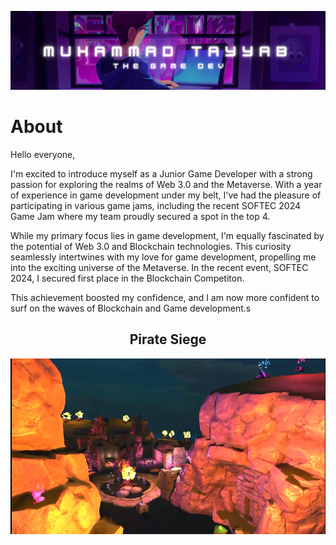 ![Muhammad Tayyab The Game Dev](https://github.com/CodeBard-x88/CodeBard-x88/blob/main/Game%20Development%20Banner.png)
<br>
<h1>About</h1>
<p>
  Hello everyone,

I'm excited to introduce myself as a Junior Game Developer with a strong passion for exploring the realms of Web 3.0 and the Metaverse. With a year of experience in game development under my belt, I've had the pleasure of participating in various game jams, including the recent SOFTEC 2024 Game Jam where my team proudly secured a spot in the top 4. 

While my primary focus lies in game development, I'm equally fascinated by the potential of Web 3.0 and Blockchain technologies. This curiosity seamlessly intertwines with my love for game development, propelling me into the exciting universe of the Metaverse. In the recent event, SOFTEC 2024, I secured first place in the Blockchain Competiton. 

This achievement boosted my confidence, and I am now more confident to surf on the waves of Blockchain and Game development.s
</p>

<center><h2>Pirate Siege</h2></center>
<p align="center">
  <a href="https://drive.google.com/file/d/1RgSv_r_b6J9Q2WtaOf-cZODYfgtppacn/view?usp=drive_link">
    <img src="https://github.com/CodeBard-x88/CodeBard-x88/blob/main/Pirate%20Siege.png" alt="Video Thumbnail">
  </a>
</p>



<!--
**CodeBard-x88/CodeBard-x88** is a ✨ _special_ ✨ repository because its `README.md` (this file) appears on your GitHub profile.

Here are some ideas to get you started:

- 🔭 I’m currently working on ...
- 🌱 I’m currently learning ...
- 👯 I’m looking to collaborate on ...
- 🤔 I’m looking for help with ...
- 💬 Ask me about ...
- 📫 How to reach me: ...
- 😄 Pronouns: ...
- ⚡ Fun fact: ...
-->
